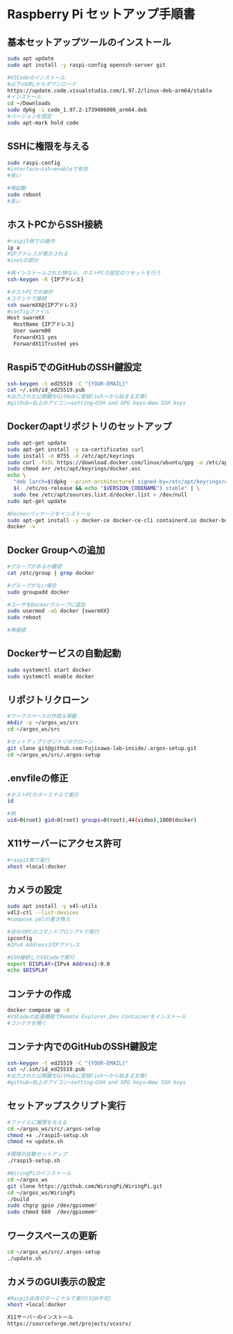 # Raspberry Pi セットアップ手順書

## 基本セットアップツールのインストール
```bash
sudo apt update  
sudo apt install -y raspi-config openssh-server git

#VSCodeのインストール
#以下のURLからダウンロード
https://update.code.visualstudio.com/1.97.2/linux-deb-arm64/stable
#インストール
cd ~/Downloads
sudo dpkg -i code_1.97.2-1739406006_arm64.deb
#バージョンを固定
sudo apt-mark hold code
```

## SSHに権限を与える
```bash
sudo raspi-config
#interface→ssh→enableで有効
#長い

#再起動
sudo reboot
#長い
```

## ホストPCからSSH接続
```bash
#raspi5側での操作
ip a
#IPアドレスが表示される
#inetの部分

#再インストールされた物なら、ホストPCの設定のリセットを行う
ssh-keygen -R {IPアドレス}

#ホストPCでの操作
#コマンドで接続
ssh swarmXX@{IPアドレス}
#configファイル
Host swarmXX
  HostName {IPアドレス}
  User swarm00
  ForwardX11 yes
  ForwardX11Trusted yes
```

## Raspi5でのGitHubのSSH鍵設定
```bash
ssh-keygen -t ed25519 -C "{YOUR-EMAIL}"
cat ~/.ssh/id_ed25519.pub
#出力された公開鍵をGitHubに登録(ssh～から始まる文章)
#github→右上のアイコン→setting→SSH and GPG keys→New SSH keys
```

## Dockerのaptリポジトリのセットアップ
```bash
sudo apt-get update
sudo apt-get install -y ca-certificates curl
sudo install -m 0755 -d /etc/apt/keyrings
sudo curl -fsSL https://download.docker.com/linux/ubuntu/gpg -o /etc/apt/keyrings/docker.asc
sudo chmod a+r /etc/apt/keyrings/docker.asc
echo \
  "deb [arch=$(dpkg --print-architecture) signed-by=/etc/apt/keyrings/docker.asc] https://download.docker.com/linux/ubuntu \
  $(. /etc/os-release && echo "$VERSION_CODENAME") stable" | \
  sudo tee /etc/apt/sources.list.d/docker.list > /dev/null
sudo apt-get update

#Dockerパッケージをインストール
sudo apt-get install -y docker-ce docker-ce-cli containerd.io docker-buildx-plugin docker-compose-plugin
docker -v
```

## Docker Groupへの追加
```bash
#グループがあるか確認
cat /etc/group | grep docker

#グループがない場合
sudo groupadd docker

#ユーザをDockerグループに追加
sudo usermod -aG docker {swarmXX}
sudo reboot

#再接続
```

## Dockerサービスの自動起動
```bash
sudo systemctl start docker
sudo systemctl enable docker
```

## リポジトリクローン
```bash
#ワークスペースの作成＆移動
mkdir -p ~/argos_ws/src
cd ~/argos_ws/src

#セットアップリポジトリのクローン
git clone git@github.com:Fujisawa-lab-inside/.argos-setup.git
cd ~/argos_ws/src/.argos-setup
```

## .envfileの修正
```bash
#ホストPCのターミナルで実行
id

#例
uid=0(root) gid=0(root) groups=0(root),44(video),1000(docker)
```

## X11サーバーにアクセス許可
```bash
#raspi5側で実行
xhost +local:docker
```

## カメラの設定
```bash
sudo apt install -y v4l-utils
v4l2-ctl --list-devices
#compose.ymlの書き換え

#自分のPCのコマンドプロンプトで実行
ipconfig
#IPv4 AddressがIPアドレス

#SSH接続したVSCodeで実行
export DISPLAY={IPv4 Address}:0.0
echo $DISPLAY
```

## コンテナの作成
```bash
docker compose up -d
#VSCodeの拡張機能でRemote Explorer,Dev Containerをインストール
#コンテナを開く
```

## コンテナ内でのGitHubのSSH鍵設定
```bash
ssh-keygen -t ed25519 -C "{YOUR-EMAIL}"
cat ~/.ssh/id_ed25519.pub
#出力された公開鍵をGitHubに登録(ssh～から始まる文章)
#github→右上のアイコン→setting→SSH and GPG keys→New SSH keys
```

## セットアップスクリプト実行
```bash
#ファイルに権限を与える
cd ~/argos_ws/src/.argos-setup
chmod +x ./raspi5-setup.sh
chmod +x update.sh

#環境の自動セットアップ
./raspi5-setup.sh

#WiringPiのインストール
cd ~/argos_ws
git clone https://github.com/WiringPi/WiringPi.git
cd ~/argos_ws/WiringPi
./build
sudo chgrp gpio /dev/gpiomem*
sudo chmod 660  /dev/gpiomem*
```

## ワークスペースの更新
```bash
cd ~/argos_ws/src/.argos-setup
./update.sh
```

## カメラのGUI表示の設定
```bash
#Raspi5自体のターミナルで実行(SSH不可)
xhost +local:docker

X11サーバ－のインストール
https://sourceforge.net/projects/vcxsrv/
```
